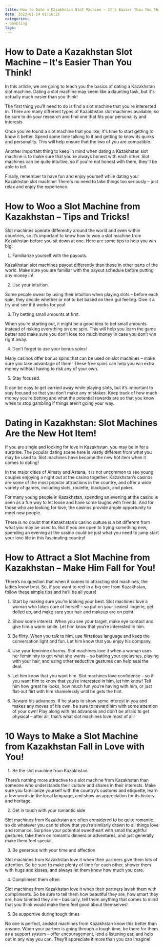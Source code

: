 ```yaml
---
title: How to Date a Kazakhstan Slot Machine – It's Easier Than You Think!
date: 2023-01-14 01:16:25
categories:
- Gambling
tags:
---
```



#  How to Date a Kazakhstan Slot Machine – It's Easier Than You Think!

In this article, we are going to teach you the basics of dating a Kazakhstan slot machine. Dating a slot machine may seem like a daunting task, but it's actually much easier than you think!

The first thing you'll need to do is find a slot machine that you're interested in. There are many different types of Kazakhstan slot machines available, so be sure to do your research and find one that fits your personality and interests.

Once you've found a slot machine that you like, it's time to start getting to know it better. Spend some time talking to it and getting to know its quirks and personality. This will help ensure that the two of you are compatible.

Another important thing to keep in mind when dating a Kazakhstan slot machine is to make sure that you're always honest with each other. Slot machines can be quite intuitive, so if you're not honest with them, they'll be able to tell.

Finally, remember to have fun and enjoy yourself while dating your Kazakhstan slot machine! There's no need to take things too seriously – just relax and enjoy the experience.

#  How to Woo a Slot Machine from Kazakhstan – Tips and Tricks!

Slot machines operate differently around the world and even within countries, so it’s important to know how to woo a slot machine from Kazakhstan before you sit down at one. Here are some tips to help you win big!

1. Familiarize yourself with the payouts.

Kazakhstan slot machines payout differently than those in other parts of the world. Make sure you are familiar with the payout schedule before putting any money in!

2. Use your intuition.

Some people swear by using their intuition when playing slots – before each spin, they decide whether or not to bet based on their gut feeling. Give it a try and see if it works for you!

3. Try betting small amounts at first.

When you’re starting out, it might be a good idea to bet small amounts instead of risking everything on one spin. This will help you learn the game better and make sure you don’t lose too much money in case you don’t win right away.

4. Don’t forget to use your bonus spins!

Many casinos offer bonus spins that can be used on slot machines – make sure you take advantage of them! These free spins can help you win extra money without having to risk any of your own.

5. Stay focused.

It can be easy to get carried away while playing slots, but it’s important to stay focused so that you don’t make any mistakes. Keep track of how much money you’re betting and what the potential rewards are so that you know when to stop gambling if things aren’t going your way.

#  Dating in Kazakhstan: Slot Machines Are the New Hot Item!

If you are single and looking for love in Kazakhstan, you may be in for a surprise. The popular dating scene here is vastly different from what you may be used to. Slot machines have become the new hot item when it comes to dating!

In the major cities of Almaty and Astana, it is not uncommon to see young couples enjoying a night out at the casino together. Kazakhstan’s casinos are some of the most popular attractions in the country, and offer a wide variety of games, including slots, roulette, blackjack, and poker.

For many young people in Kazakhstan, spending an evening at the casino is seen as a fun way to let loose and have some laughs with friends. And for those who are looking for love, the casinos provide ample opportunity to meet new people.

There is no doubt that Kazakhstan’s casino culture is a bit different from what you may be used to. But if you are open to trying something new, spending an evening at the casino could be just what you need to jump start your love life in this fascinating country!

#  How to Attract a Slot Machine from Kazakhstan – Make Him Fall for You!

There’s no question that when it comes to attracting slot machines, the ladies know best. So, if you want to reel in a big one from Kazakhstan, follow these simple tips and he’ll be all yours!

1. Start by making sure you’re looking your best. Slot machines love a woman who takes care of herself – so put on your sexiest lingerie, get dolled up, and make sure your hair and makeup are on point.

2. Show some interest. When you see your target, make eye contact and give him a warm smile. Let him know that you’re interested in him.

3. Be flirty. When you talk to him, use flirtatious language and keep the conversation light and fun. Let him know that you enjoy his company.

4. Use your feminine charms. Slot machines love it when a woman uses her femininity to get what she wants – so batting your eyelashes, playing with your hair, and using other seductive gestures can help seal the deal.

5. Let him know that you want him. Slot machines love confidence – so if you want him to know that you’re interested in him, let him know! Tell him how great he looks, how much fun you’re having with him, or just flat-out flirt with him shamelessly until he gets the hint.

6. Reward his advances. If he starts to show some interest in you and makes any moves of his own, be sure to reward him with some attention of your own! Play along with his advances and don’t be afraid to get physical – after all, that’s what slot machines love most of all!

#  10 Ways to Make a Slot Machine from Kazakhstan Fall in Love with You!

1. Be the slot machine from Kazakhstan

There’s nothing more attractive to a slot machine from Kazakhstan than someone who understands their culture and shares in their interests. Make sure you familiarize yourself with the country’s customs and etiquette, learn a few words in the local language, and show an appreciation for its history and heritage.

2. Get in touch with your romantic side

Slot machines from Kazakhstan are often considered to be quite romantic, so do whatever you can to show that you’re similarly drawn to all things love and romance. Surprise your potential sweetheart with small thoughtful gestures, take them on romantic dinners or adventures, and just generally make them feel special.

3. Be generous with your time and affection

Slot machines from Kazakhstan love it when their partners give them lots of attention. So be sure to make plenty of time for each other, shower them with hugs and kisses, and always let them know how much you care.

4. Compliment them often

Slot machines from Kazakhstan love it when their partners lavish them with compliments. So be sure to tell them how beautiful they are, how smart they are, how talented they are – basically, tell them anything that comes to mind that you think would make them feel good about themselves!

5. Be supportive during tough times

No one is perfect, andslot machines from Kazakhstan know this better than anyone. When your partner is going through a tough time, be there for them as a support system – offer encouragement, lend a listening ear, and help out in any way you can. They’ll appreciate it more than you can imagine!